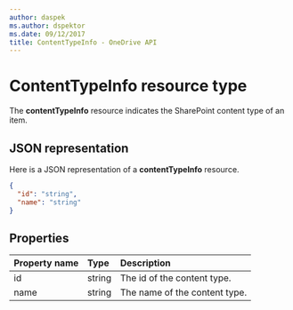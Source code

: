 ```yaml
---
author: daspek
ms.author: dspektor
ms.date: 09/12/2017
title: ContentTypeInfo - OneDrive API
---
```

# ContentTypeInfo resource type

The **contentTypeInfo** resource indicates the SharePoint content type of an item.

## JSON representation

Here is a JSON representation of a **contentTypeInfo** resource.
<!-- { "blockType": "resource", "@odata.type": "microsoft.graph.contentTypeInfo", "@type.aka": "oneDrive.contentTypeFacet" } -->

```json
{
  "id": "string",
  "name": "string"
}
```

## Properties

| Property name  | Type    | Description
|:---------------|:--------|:--------------------------------------------------
| id             | string  | The id of the content type.
| name           | string  | The name of the content type.

<!-- {
  "type": "#page.annotation",
  "description": "",
  "keywords": "",
  "section": "documentation",
  "tocPath": "Resources/ContentTypeInfo"
} -->
